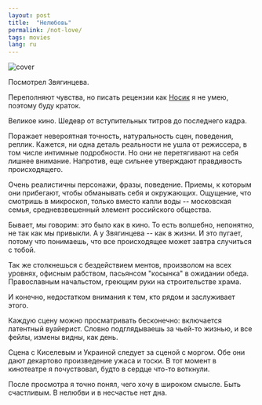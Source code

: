 ```yaml
---
layout: post
title:  "Нелюбовь"
permalink: /not-love/
tags: movies
lang: ru
---
```


[nosik]:http://dolboeb.livejournal.com/3154585.html

![cover](http://ic.pics.livejournal.com/dolboeb/53631/1354853/1354853_original.jpg)

Посмотрел Звягинцева.

Переполняют чувства, но писать рецензии как [Носик][nosik] я не умею, поэтому
буду краток.

Великое кино. Шедевр от вступительных титров до последнего кадра.

Поражает невероятная точность, натуральность сцен, поведения, реплик. Кажется,
ни одна деталь реальности не ушла от режиссера, в том числе интимные
подробности. Но они не перетягивают на себя лишнее внимание. Напротив, еще
сильнее утверждают правдивость происходящего.

Очень реалистичны персонажи, фразы, поведение. Приемы, к которым они прибегают,
чтобы обманывать себя и окружающих. Ощущение, что смотришь в микроскоп, только
вместо капли воды -- московская семья, средневзвешенный элемент российского
общества.

Бывает, мы говорим: это было как в кино. То есть волшебно, непонятно, не так как
мы привыкли. А у Звягинцева -- как в жизни. И это пугает, потому что понимаешь,
что все происходящее может завтра случиться с тобой.

Так же столкнешься с бездействием ментов, произволом на всех уровнях, офисным
рабством, пасьянсом "косынка" в ожидании обеда. Православным начальстом, греющим
руки на строительстве храма.

И конечно, недостатком внимания к тем, кто рядом и заслуживает этого.

Каждую сцену можно просматривать бесконечно: включается латентный
вуайерист. Словно подглядываешь за чьей-то жизнью, и все фейлы, измены видны, как
день.

Сцена с Киселевым и Украиной следует за сценой с моргом. Обе они дают декартово
произведение ужаса и тоски. В тот момент в кинотеатре я почуствовал, будто в
сердце что-то воткнули.

После просмотра я точно понял, чего хочу в широком смысле. Быть счастливым. В
нелюбви и в несчастье нет дна.
